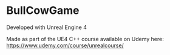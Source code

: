 # BullCowGame

Developed with Unreal Engine 4

Made as part of the UE4 C++ course available on Udemy here: https://www.udemy.com/course/unrealcourse/
